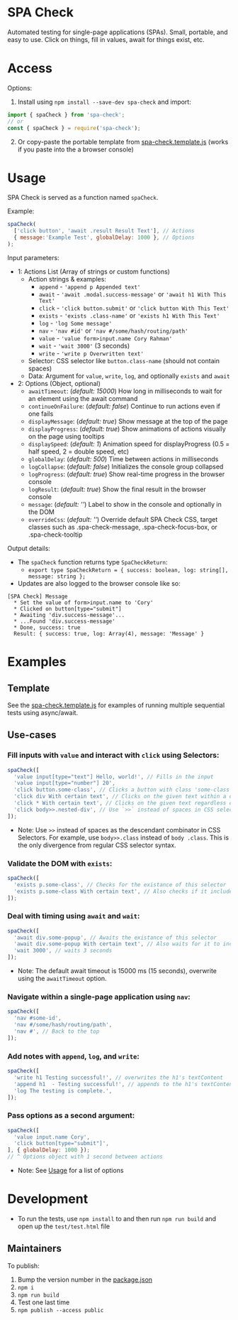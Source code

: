 # SPA Check

Automated testing for single-page applications (SPAs). Small, portable, and easy to use. Click on things, fill in values, await for things exist, etc.

# Access

Options:

1. Install using `npm install --save-dev spa-check` and import:

```javascript
import { spaCheck } from 'spa-check';
// or
const { spaCheck } = require('spa-check');
```

2. Or copy-paste the portable template from [spa-check.template.js](./spa-check.template.js) (works if you paste into the a browser console)

# Usage

SPA Check is served as a function named `spaCheck`.

Example:

```javascript
spaCheck(
  ['click button', 'await .result Result Text'], // Actions
  { message:'Example Test', globalDelay: 1000 }, // Options
);
```

Input parameters:

* 1: Actions List (Array of strings or custom functions)
  * Action strings & examples:
    * `append` - `'append p Appended text'`
    * `await` - `'await .modal.success-message'` or `'await h1 With This Text'`
    * `click` - `'click button.submit'` or `'click button With This Text'`
    * `exists` - `'exists .class-name'` or `'exists h1 With This Text'`
    * `log` - `'log Some message'`
    * `nav` - `'nav #id'` or `'nav #/some/hash/routing/path'`
    * `value` - `'value form>input.name Cory Rahman'`
    * `wait` - `'wait 3000'` (3 seconds)
    * `write` - `'write p Overwritten text'`
  * Selector: CSS selector like `button.class-name` (should not contain spaces)
  * Data: Argument for `value`, `write`, `log`, and optionally `exists` and `await`
* 2: Options (Object, optional)
  * `awaitTimeout`: (*default: 15000*) How long in milliseconds to wait for an element using the await command
  * `continueOnFailure`: (*default: false*) Continue to run actions even if one fails
  * `displayMessage`: (*default: true*) Show message at the top of the page
  * `displayProgress`: (*default: true*) Show animations of actions visually on the page using tooltips
  * `displaySpeed`: (*default: 1*) Animation speed for displayProgress (0.5 = half speed, 2 = double speed, etc)
  * `globalDelay`: (*default: 500*) Time between actions in milliseconds
  * `logCollapse`: (*default: false*) Initializes the console group collapsed
  * `logProgress`: (*default: true*) Show real-time progress in the browser console
  * `logResult`: (*default: true*) Show the final result in the browser console
  * `message`: (*default: ''*) Label to show in the console and optionally in the DOM
  * `overrideCss`: (*default: ''*) Override default SPA Check CSS, target classes such as .spa-check-message, .spa-check-focus-box, or .spa-check-tooltip

Output details:

* The `spaCheck` function returns type `SpaCheckReturn`:
  * `export type SpaCheckReturn = { success: boolean, log: string[], message: string };`
* Updates are also logged to the browser console like so:

```
[SPA Check] Message
  * Set the value of form>input.name to 'Cory'
  * Clicked on button[type="submit"]
  * Awaiting 'div.success-message'...
  * ...Found 'div.success-message'
  * Done, success: true
  Result: { success: true, log: Array(4), message: 'Message' }
```

# Examples

## Template

See the [spa-check.template.js](./spa-check.template.js) for examples of running multiple sequential tests using async/await.

## Use-cases

### Fill inputs with `value` and interact with `click` using Selectors:

```javascript
spaCheck([
  'value input[type="text"] Hello, world!', // Fills in the input
  'value input[type="number"] 20',
  'click button.some-class', // Clicks a button with class 'some-class'
  'click div With certain text', // Clicks on the given text within a div
  'click * With certain text', // Clicks on the given text regardless of containing element
  'click body>>.nested-div', // Use `>>` instead of spaces in CSS selectors
]);
```

* Note: Use `>>` instead of spaces as the descendant combinator in CSS Selectors. For example, use `body>>.class` instead of `body .class`. This is the only divergence from regular CSS selector syntax.

### Validate the DOM with `exists`:

```javascript
spaCheck([
  'exists p.some-class', // Checks for the existance of this selector
  'exists p.some-class With certain text', // Also checks if it includes certain text
]);
```

### Deal with timing using `await` and `wait`:

```javascript
spaCheck([
  'await div.some-popup', // Awaits the existance of this selector
  'await div.some-popup With certain text', // Also waits for it to include certain text
  'wait 3000', // waits 3 seconds
]);
```

* Note: The default await timeout is 15000 ms (15 seconds), overwrite using the `awaitTimeout` option.

### Navigate within a single-page application using `nav`:

```javascript
spaCheck([
  'nav #some-id',
  'nav #/some/hash/routing/path',
  'nav #', // Back to the top
]);
```

### Add notes with `append`, `log`, and `write`:

```javascript
spaCheck([
  'write h1 Testing successful!', // overwrites the h1's textContent
  'append h1  - Testing successful!', // appends to the h1's textContent
  'log The testing is complete.',
]);
```

### Pass options as a second argument:

```javascript
spaCheck([
  'value input.name Cory',
  'click button[type="submit"]',
], { globalDelay: 1000 });
// ^ Options object with 1 second between actions
```

* Note: See [Usage](#Usage) for a list of options

# Development

* To run the tests, use `npm install` to and then run `npm run build` and open up the `test/test.html` file

## Maintainers

To publish:

1. Bump the version number in the [package.json](./package.json)
2. `npm i`
3. `npm run build`
4. Test one last time
5. `npm publish --access public`
